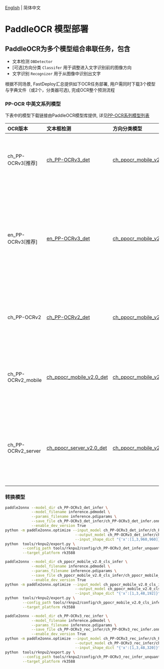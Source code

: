 [English](README.md) | 简体中文
# PaddleOCR 模型部署

## PaddleOCR为多个模型组合串联任务，包含
- 文本检测 `DBDetector`
- [可选]方向分类 `Classifer` 用于调整进入文字识别前的图像方向
- 文字识别 `Recognizer` 用于从图像中识别出文字

根据不同场景, FastDeploy汇总提供如下OCR任务部署, 用户需同时下载3个模型与字典文件（或2个，分类器可选), 完成OCR整个预测流程

### PP-OCR 中英文系列模型
下表中的模型下载链接由PaddleOCR模型库提供, 详见[PP-OCR系列模型列表](https://github.com/PaddlePaddle/PaddleOCR/blob/release/2.6/doc/doc_ch/models_list.md)

| OCR版本              | 文本框检测                                                                                                          | 方向分类模型                                                                                                         | 文字识别                                                                                                           | 字典文件                                                                              | 说明                                                      |
|:-------------------|:---------------------------------------------------------------------------------------------------------------|:---------------------------------------------------------------------------------------------------------------|:---------------------------------------------------------------------------------------------------------------|:----------------------------------------------------------------------------------|:--------------------------------------------------------|
| ch_PP-OCRv3[推荐]    | [ch_PP-OCRv3_det](https://paddleocr.bj.bcebos.com/PP-OCRv3/chinese/ch_PP-OCRv3_det_infer.tar)                  | [ch_ppocr_mobile_v2.0_cls](https://paddleocr.bj.bcebos.com/dygraph_v2.0/ch/ch_ppocr_mobile_v2.0_cls_infer.tar) | [ch_PP-OCRv3_rec](https://paddleocr.bj.bcebos.com/PP-OCRv3/chinese/ch_PP-OCRv3_rec_infer.tar)                  | [ppocr_keys_v1.txt](https://bj.bcebos.com/paddlehub/fastdeploy/ppocr_keys_v1.txt) | OCRv3系列原始超轻量模型，支持中英文、多语种文本检测                            |
| en_PP-OCRv3[推荐]    | [en_PP-OCRv3_det](https://paddleocr.bj.bcebos.com/PP-OCRv3/english/en_PP-OCRv3_det_infer.tar)                  | [ch_ppocr_mobile_v2.0_cls](https://paddleocr.bj.bcebos.com/dygraph_v2.0/ch/ch_ppocr_mobile_v2.0_cls_infer.tar) | [en_PP-OCRv3_rec](https://paddleocr.bj.bcebos.com/PP-OCRv3/english/en_PP-OCRv3_rec_infer.tar)                  | [en_dict.txt](https://bj.bcebos.com/paddlehub/fastdeploy/en_dict.txt)             | OCRv3系列原始超轻量模型，支持英文与数字识别，除检测模型和识别模型的训练数据与中文模型不同以外，无其他区别 |
| ch_PP-OCRv2        | [ch_PP-OCRv2_det](https://paddleocr.bj.bcebos.com/PP-OCRv2/chinese/ch_PP-OCRv2_det_infer.tar)                  | [ch_ppocr_mobile_v2.0_cls](https://paddleocr.bj.bcebos.com/dygraph_v2.0/ch/ch_ppocr_mobile_v2.0_cls_infer.tar) | [ch_PP-OCRv2_rec](https://paddleocr.bj.bcebos.com/PP-OCRv2/chinese/ch_PP-OCRv2_rec_infer.tar)                  | [ppocr_keys_v1.txt](https://bj.bcebos.com/paddlehub/fastdeploy/ppocr_keys_v1.txt) | OCRv2系列原始超轻量模型，支持中英文、多语种文本检测                            |
| ch_PP-OCRv2_mobile | [ch_ppocr_mobile_v2.0_det](https://paddleocr.bj.bcebos.com/dygraph_v2.0/ch/ch_ppocr_mobile_v2.0_det_infer.tar) | [ch_ppocr_mobile_v2.0_cls](https://paddleocr.bj.bcebos.com/dygraph_v2.0/ch/ch_ppocr_mobile_v2.0_cls_infer.tar) | [ch_ppocr_mobile_v2.0_rec](https://paddleocr.bj.bcebos.com/dygraph_v2.0/ch/ch_ppocr_mobile_v2.0_rec_infer.tar) | [ppocr_keys_v1.txt](https://bj.bcebos.com/paddlehub/fastdeploy/ppocr_keys_v1.txt) | OCRv2系列原始超轻量模型，支持中英文、多语种文本检测,比PPOCRv2更加轻量               |
| ch_PP-OCRv2_server | [ch_ppocr_server_v2.0_det](https://paddleocr.bj.bcebos.com/dygraph_v2.0/ch/ch_ppocr_server_v2.0_det_infer.tar) | [ch_ppocr_mobile_v2.0_cls](https://paddleocr.bj.bcebos.com/dygraph_v2.0/ch/ch_ppocr_mobile_v2.0_cls_infer.tar) | [ch_ppocr_server_v2.0_rec](https://paddleocr.bj.bcebos.com/dygraph_v2.0/ch/ch_ppocr_server_v2.0_rec_infer.tar) | [ppocr_keys_v1.txt](https://bj.bcebos.com/paddlehub/fastdeploy/ppocr_keys_v1.txt) | OCRv2服务器系列模型, 支持中英文、多语种文本检测，比超轻量模型更大，但效果更好              |

### 转换模型
```bash
paddle2onnx --model_dir ch_PP-OCRv3_det_infer \
            --model_filename inference.pdmodel \
            --params_filename inference.pdiparams \
            --save_file ch_PP-OCRv3_det_infer/ch_PP-OCRv3_det_infer.onnx \
            --enable_dev_version True
python -m paddle2onnx.optimize --input_model ch_PP-OCRv3_det_infer/ch_PP-OCRv3_det_infer.onnx \
                                --output_model ch_PP-OCRv3_det_infer/ch_PP-OCRv3_det_infer.onnx \
                                --input_shape_dict "{'x':[1,3,960,960]}"
python  tools/rknpu2/export.py \
        --config_path tools/rknpu2/config/ch_PP-OCRv3_det_infer_unquantized.yaml \
        --target_platform rk3588

paddle2onnx --model_dir ch_ppocr_mobile_v2.0_cls_infer \
            --model_filename inference.pdmodel \
            --params_filename inference.pdiparams \
            --save_file ch_ppocr_mobile_v2.0_cls_infer/ch_ppocr_mobile_v2.0_cls_infer.onnx \
            --enable_dev_version True
python -m paddle2onnx.optimize --input_model ch_ppocr_mobile_v2.0_cls_infer/ch_ppocr_mobile_v2.0_cls_infer.onnx \
                                --output_model ch_ppocr_mobile_v2.0_cls_infer/ch_ppocr_mobile_v2.0_cls_infer.onnx \
                                --input_shape_dict "{'x':[1,3,48,192]}"
python  tools/rknpu2/export.py \
        --config_path tools/rknpu2/config/ch_ppocr_mobile_v2.0_cls_infer_unquantized.yaml \
        --target_platform rk3588

paddle2onnx --model_dir ch_PP-OCRv3_rec_infer \
            --model_filename inference.pdmodel \
            --params_filename inference.pdiparams \
            --save_file ch_PP-OCRv3_rec_infer/ch_PP-OCRv3_rec_infer.onnx \
            --enable_dev_version True
python -m paddle2onnx.optimize --input_model ch_PP-OCRv3_rec_infer/ch_PP-OCRv3_rec_infer.onnx \
                                --output_model ch_PP-OCRv3_rec_infer/ch_PP-OCRv3_rec_infer.onnx \
                                --input_shape_dict "{'x':[1,3,48,320]}"
python  tools/rknpu2/export.py \
        --config_path tools/rknpu2/config/ch_PP-OCRv3_rec_infer_unquantized.yaml \
        --target_platform rk3588
```
